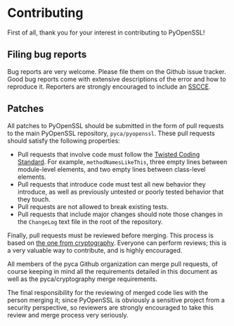 # Contributing

First of all, thank you for your interest in contributing to
PyOpenSSL!

## Filing bug reports

Bug reports are very welcome. Please file them on the Github issue
tracker. Good bug reports come with extensive descriptions of the
error and how to reproduce it. Reporters are strongly encouraged to
include an [SSCCE](http://www.sscce.org/).

## Patches

All patches to PyOpenSSL should be submitted in the form of pull
requests to the main PyOpenSSL repository, `pyca/pyopenssl`. These
pull requests should satisfy the following properties:

- Pull requests that involve code must follow the
  [Twisted Coding Standard][tcs]. For example, `methodNamesLikeThis`,
  three empty lines between module-level elements, and two empty lines
  between class-level elements.
- Pull requests that introduce code must test all new behavior they
  introduce, as well as previously untested or poorly tested behavior
  that they touch.
- Pull requests are not allowed to break existing tests.
- Pull requests that include major changes should note those changes
  in the `ChangeLog` text file in the root of the repository.

Finally, pull requests must be reviewed before merging. This process
is based on [the one from cryptography][cryptography-review]. Everyone
can perform reviews; this is a very valuable way to contribute, and is
highly encouraged.

All members of the pyca Github organization can merge pull requests,
of course keeping in mind all the requirements detailed in this
document as well as the pyca/cryptography merge requirements.

The final responsibility for the reviewing of merged code lies with
the person merging it; since PyOpenSSL is obviously a sensitive
project from a security perspective, so reviewers are strongly
encouraged to take this review and merge process very seriously.

[tcs]: https://twistedmatrix.com/documents/current/core/development/policy/coding-standard.html
"Twisted Coding Standard"
[cryptography-review]: https://cryptography.io/en/latest/development/reviewing-patches/

